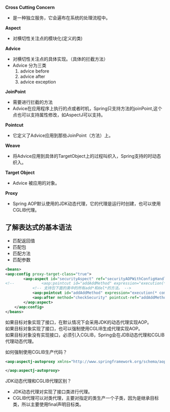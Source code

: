 **Cross Cutting Concern**
   * 是一种独立服务，它会遍布在系统的处理流程中。  
   
**Aspect**
   * 对横切性关注点的模块化(定义的类)   
 
**Advice**
   * 对横切性关注点的具体实现。（具体的拦截方法）  
   * Advice 分为三类
        1. advice before
        2. advice after
        3. advice exception
   
**JoinPoint**
   * 需要进行拦截的方法  
   * Advice在应用程序上执行的点或者时机，Spring只支持方法的joinPoint,这个点也可以支持属性修改，如AspectJ可以支持。
 
**Pointcut**
   * 它定义了Advice应用到那些JoinPoint（方法）上。
   
**Weave**
   * 将Advice应用到具体的TargetObject上的过程叫织入，Spring支持的时动态织入。  
   
**Target Object**
   * Advice 被应用的对象。  

**Proxy**
   * Spring AOP默认使用的JDK动态代理，它的代理是运行时创建，也可以使用CGLIB代理。  

## 了解表达式的基本语法
* 匹配返回值
* 匹配包
* 匹配方法
* 匹配参数
```xml
<beans>
<aop:config proxy-target-class="true">
        <aop:aspect id="securityAspect" ref="securityAOPWithConfigHandler">
<!--            <aop:pointcut id="addAddMethod" expression="execution(* com.ncsi.spring.manager.*.*(..))"/>-->
            <!-- 支持包下面的类中的所有add*和del*的方法。 -->
            <aop:pointcut id="addAddMethod" expression="execution(* com.ncsi.spring.manager.*.add*(..)) || execution(* com.ncsi.spring.manager.*.del*(..))"/>
            <aop:after method="checkSecurity" pointcut-ref="addAddMethod"/>
        </aop:aspect>
    </aop:config>
</beans>
```

如果目标对象实现了接口，在默认情况下会采用JDK的动态代理实现AOP。  
如果目标对象实现了接口，也可以强制使用CGLIB生成代理实现AOP。  
如果目标对象没有实现接口，必须引入CGLIB，Spring会在JDB动态代理和CGLIB代理动态代理。

如何强制使用CGLIB生产代码？  
```xml
<aop:aspectj-autoproxy xmlns="http://www.springframework.org/schema/aop" proxy-target-class="true">

</aop:aspectj-autoproxy>
```

JDK动态代理和CGLIB代理区别？
* JDK动态代理对实现了接口类进行代理。
* CGLIB代理可以对类代理，主要对指定的类生产一个子类，因为是继承目标类，所以主要使用final声明目标类。